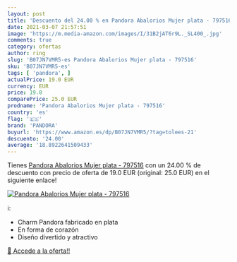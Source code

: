 ```yaml
---
layout: post
title: 'Descuento del 24.00 % en Pandora Abalorios Mujer plata - 797516'
date: 2021-03-07 21:57:51
image: 'https://m.media-amazon.com/images/I/31B2jAT6r9L._SL400_.jpg'
comments: true
category: ofertas
author: ring
slug: 'B07JN7VMR5-es Pandora Abalorios Mujer plata - 797516'
sku: 'B07JN7VMR5-es'
tags: [ 'pandora', ]
actualPrice: 19.0 EUR
currency: EUR
price: 19.0
comparePrice: 25.0 EUR
prodname: 'Pandora Abalorios Mujer plata - 797516'
country: 'es'
flag: '🇪🇸'
brand: 'PANDORA'
buyurl: 'https://www.amazon.es/dp/B07JN7VMR5/?tag=tolees-21'
descuento: '24.00'
average: '18.8922641509433'
---
```


Tienes [Pandora Abalorios Mujer plata - 797516](https://www.amazon.es/dp/B07JN7VMR5/?tag=tolees-21) con un 24.00 % de descuento con precio de oferta de 19.0 EUR (original: 25.0 EUR) en el siguiente enlace!

[![Pandora Abalorios Mujer plata - 797516](https://m.media-amazon.com/images/I/31B2jAT6r9L._SL400_.jpg)](https://www.amazon.es/dp/B07JN7VMR5/?tag=tolees-21)

ℹ️:

- Charm Pandora fabricado en plata
- En forma de corazón
- Diseño divertido y atractivo

[🛒 Accede a la oferta!!](https://www.amazon.es/dp/B07JN7VMR5/?tag=tolees-21)
